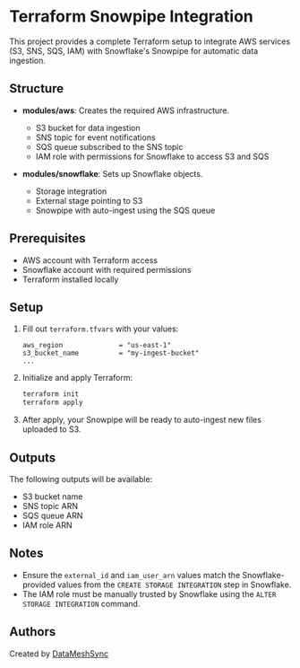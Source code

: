 
# Terraform Snowpipe Integration

This project provides a complete Terraform setup to integrate AWS services (S3, SNS, SQS, IAM) with Snowflake's Snowpipe for automatic data ingestion.

## Structure

- **modules/aws**: Creates the required AWS infrastructure.
  - S3 bucket for data ingestion
  - SNS topic for event notifications
  - SQS queue subscribed to the SNS topic
  - IAM role with permissions for Snowflake to access S3 and SQS

- **modules/snowflake**: Sets up Snowflake objects.
  - Storage integration
  - External stage pointing to S3
  - Snowpipe with auto-ingest using the SQS queue

## Prerequisites

- AWS account with Terraform access
- Snowflake account with required permissions
- Terraform installed locally

## Setup

1. Fill out `terraform.tfvars` with your values:
   ```hcl
   aws_region              = "us-east-1"
   s3_bucket_name          = "my-ingest-bucket"
   ...
   ```

2. Initialize and apply Terraform:
   ```bash
   terraform init
   terraform apply
   ```

3. After apply, your Snowpipe will be ready to auto-ingest new files uploaded to S3.

## Outputs

The following outputs will be available:
- S3 bucket name
- SNS topic ARN
- SQS queue ARN
- IAM role ARN

## Notes

- Ensure the `external_id` and `iam_user_arn` values match the Snowflake-provided values from the `CREATE STORAGE INTEGRATION` step in Snowflake.
- The IAM role must be manually trusted by Snowflake using the `ALTER STORAGE INTEGRATION` command.

## Authors

Created by [DataMeshSync](https://linkedin.com/company/datamesh-sync)
